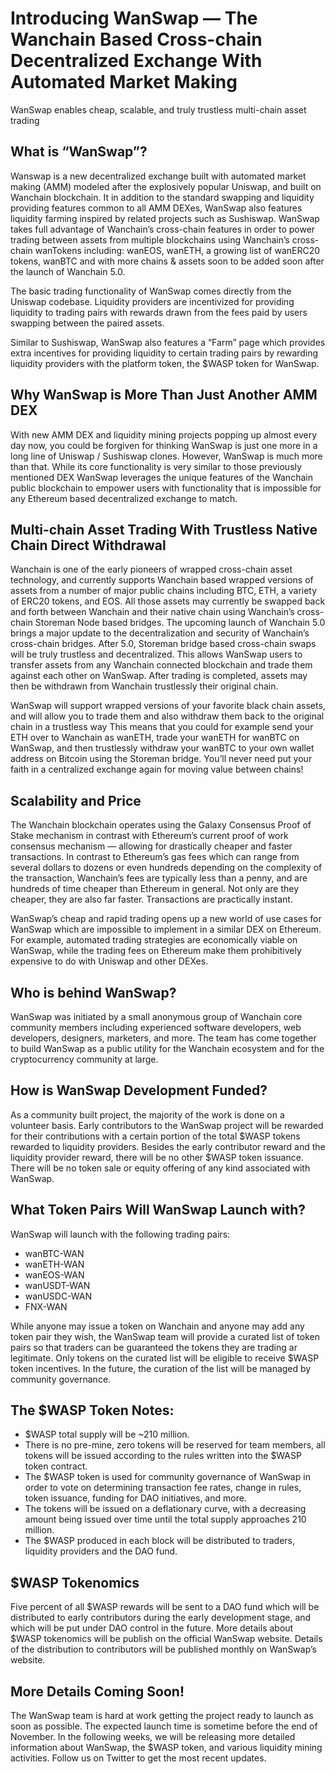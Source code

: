 # Introducing WanSwap — The Wanchain Based Cross-chain Decentralized Exchange With Automated Market Making
WanSwap enables cheap, scalable, and truly trustless multi-chain asset trading
 
## What is “WanSwap”?
Wanswap is a new decentralized exchange built with automated market making (AMM) modeled after the explosively popular Uniswap, and built on Wanchain blockchain. It in addition to the standard swapping and liquidity providing features common to all AMM DEXes, WanSwap also features liquidity farming inspired by related projects such as Sushiswap. WanSwap takes full advantage of Wanchain’s cross-chain features in order to power trading between assets from multiple blockchains using Wanchain’s cross-chain wanTokens including: wanEOS, wanETH, a growing list of wanERC20 tokens, wanBTC and with more chains & assets soon to be added soon after the launch of Wanchain 5.0.

The basic trading functionality of WanSwap comes directly from the Uniswap codebase. Liquidity providers are incentivized for providing liquidity to trading pairs with rewards drawn from the fees paid by users swapping between the paired assets.

Similar to Sushiswap, WanSwap also features a “Farm” page which provides extra incentives for providing liquidity to certain trading pairs by rewarding liquidity providers with the platform token, the $WASP token for WanSwap.

## Why WanSwap is More Than Just Another AMM DEX
With new AMM DEX and liquidity mining projects popping up almost every day now, you could be forgiven for thinking WanSwap is just one more in a long line of Uniswap / Sushiswap clones. However, WanSwap is much more than that. While its core functionality is very similar to those previously mentioned DEX WanSwap leverages the unique features of the Wanchain public blockchain to empower users with functionality that is impossible for any Ethereum based decentralized exchange to match.

## Multi-chain Asset Trading With Trustless Native Chain Direct Withdrawal
Wanchain is one of the early pioneers of wrapped cross-chain asset technology, and currently supports Wanchain based wrapped versions of assets from a number of major public chains including BTC, ETH, a variety of ERC20 tokens, and EOS. All those assets may currently be swapped back and forth between Wanchain and their native chain using Wanchain’s cross-chain Storeman Node based bridges. The upcoming launch of Wanchain 5.0 brings a major update to the decentralization and security of Wanchain’s cross-chain bridges. After 5.0, Storeman bridge based cross-chain swaps will be truly trustless and decentralized. This allows WanSwap users to transfer assets from any Wanchain connected blockchain and trade them against each other on WanSwap. After trading is completed, assets may then be withdrawn from Wanchain trustlessly their original chain.


WanSwap will support wrapped versions of your favorite black chain assets, and will allow you to trade them and also withdraw them back to the original chain in a trustless way
This means that you could for example send your ETH over to Wanchain as wanETH, trade your wanETH for wanBTC on WanSwap, and then trustlessly withdraw your wanBTC to your own wallet address on Bitcoin using the Storeman bridge. You’ll never need put your faith in a centralized exchange again for moving value between chains!

## Scalability and Price
The Wanchain blockchain operates using the Galaxy Consensus Proof of Stake mechanism in contrast with Ethereum’s current proof of work consensus mechanism — allowing for drastically cheaper and faster transactions. In contrast to Ethereum’s gas fees which can range from several dollars to dozens or even hundreds depending on the complexity of the transaction, Wanchain’s fees are typically less than a penny, and are hundreds of time cheaper than Ethereum in general. Not only are they cheaper, they are also far faster. Transactions are practically instant.

WanSwap’s cheap and rapid trading opens up a new world of use cases for WanSwap which are impossible to implement in a similar DEX on Ethereum. For example, automated trading strategies are economically viable on WanSwap, while the trading fees on Ethereum make them prohibitively expensive to do with Uniswap and other DEXes.

## Who is behind WanSwap?
WanSwap was initiated by a small anonymous group of Wanchain core community members including experienced software developers, web developers, designers, marketers, and more. The team has come together to build WanSwap as a public utility for the Wanchain ecosystem and for the cryptocurrency community at large.

## How is WanSwap Development Funded?
As a community built project, the majority of the work is done on a volunteer basis.
Early contributors to the WanSwap project will be rewarded for their contributions with a certain portion of the total $WASP tokens rewarded to liquidity providers. Besides the early contributor reward and the liquidity provider reward, there will be no other $WASP token issuance. There will be no token sale or equity offering of any kind associated with WanSwap.

## What Token Pairs Will WanSwap Launch with?
WanSwap will launch with the following trading pairs:
* wanBTC-WAN
* wanETH-WAN
* wanEOS-WAN
* wanUSDT-WAN
* wanUSDC-WAN
* FNX-WAN

While anyone may issue a token on Wanchain and anyone may add any token pair they wish, the WanSwap team will provide a curated list of token pairs so that traders can be guaranteed the tokens they are trading ar legitimate. Only tokens on the curated list will be eligible to receive $WASP token incentives. In the future, the curation of the list will be managed by community governance.

## The $WASP Token Notes:
* $WASP total supply will be ~210 million.
* There is no pre-mine, zero tokens will be reserved for team members, all tokens will be issued according to the rules written into the $WASP token contract.
* The $WASP token is used for community governance of WanSwap in order to vote on determining transaction fee rates, change in rules, token issuance, funding for DAO initiatives, and more.
* The tokens will be issued on a deflationary curve, with a decreasing amount being issued over time until the total supply approaches 210 million.
* The $WASP produced in each block will be distributed to traders, liquidity providers and the DAO fund.

## $WASP Tokenomics
Five percent of all $WASP rewards will be sent to a DAO fund which will be distributed to early contributors during the early development stage, and which will be put under DAO control in the future. More details about $WASP tokenomics will be publish on the official WanSwap website. Details of the distribution to contributors will be published monthly on WanSwap’s website.

## More Details Coming Soon!
The WanSwap team is hard at work getting the project ready to launch as soon as possible. The expected launch time is sometime before the end of November. In the following weeks, we will be releasing more detailed information about WanSwap, the $WASP token, and various liquidity mining activities. Follow us on Twitter to get the most recent updates.

